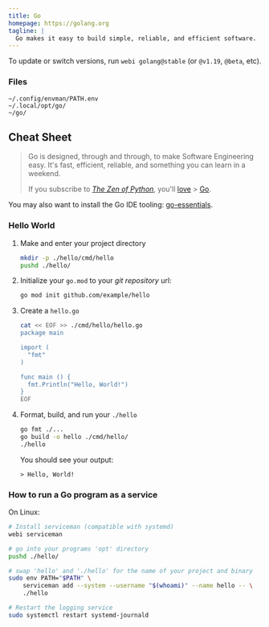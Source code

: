 ```yaml
---
title: Go
homepage: https://golang.org
tagline: |
  Go makes it easy to build simple, reliable, and efficient software.
---
```


To update or switch versions, run `webi golang@stable` (or `@v1.19`, `@beta`,
etc).

### Files

```text
~/.config/envman/PATH.env
~/.local/opt/go/
~/go/
```

## Cheat Sheet

> Go is designed, through and through, to make Software Engineering easy. It's
> fast, efficient, reliable, and something you can learn in a weekend.
>
> If you subscribe to
> [_The Zen of Python_](https://www.python.org/dev/peps/pep-0020/), you'll
> [love](https://go-proverbs.github.io/) >
> [Go](https://www.youtube.com/watch?v=PAAkCSZUG1c).

You may also want to install the Go IDE tooling:
[go-essentials](/go-essentials).

### Hello World

1. Make and enter your project directory
   ```sh
   mkdir -p ./hello/cmd/hello
   pushd ./hello/
   ```
2. Initialize your `go.mod` to your _git repository_ url:
   ```sh
   go mod init github.com/example/hello
   ```
3. Create a `hello.go`

   ```sh
   cat << EOF >> ./cmd/hello/hello.go
   package main

   import (
     "fmt"
   )

   func main () {
     fmt.Println("Hello, World!")
   }
   EOF
   ```

4. Format, build, and run your `./hello`
   ```sh
   go fmt ./...
   go build -o hello ./cmd/hello/
   ./hello
   ```
   You should see your output:
   ```text
   > Hello, World!
   ```

### How to run a Go program as a service

On Linux:

```sh
# Install serviceman (compatible with systemd)
webi serviceman
```

```sh
# go into your programs 'opt' directory
pushd ./hello/

# swap 'hello' and './hello' for the name of your project and binary
sudo env PATH="$PATH" \
    serviceman add --system --username "$(whoami)" --name hello -- \
    ./hello

# Restart the logging service
sudo systemctl restart systemd-journald
```
